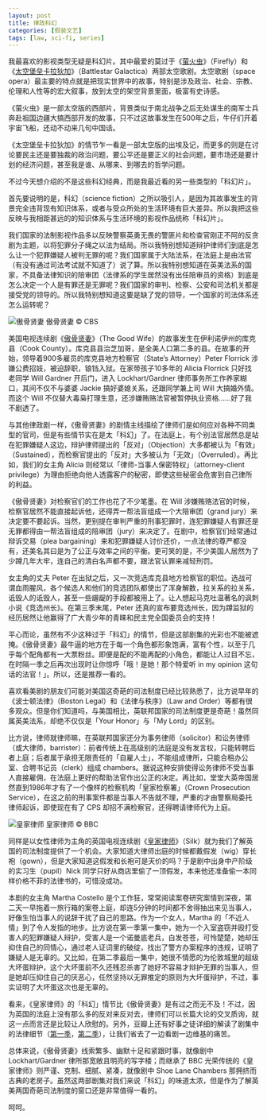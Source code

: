 ```yaml
---
layout: post
title: 律政科幻
categories: [假装文艺]
tags: [law, sci-fi, series]
---
```


我最喜欢的影视类型无疑是科幻片。其中最爱的莫过于《[萤火虫](http://movie.douban.com/subject/1462550/)》（Firefly）和《[太空堡垒卡拉狄加](http://movie.douban.com/subject/1920763/)》（Battlestar Galactica）两部太空歌剧。太空歌剧（space opera）最主要的特点就是把现实世界中的故事，特别是涉及政治、社会、宗教、伦理和人性等的宏大叙事，放到太空的架空背景里面，极富有史诗感。

《萤火虫》是一部太空版的西部片，背景类似于南北战争之后无处谋生的南军士兵奔赴祖国边疆大搞西部开发的故事，只不过这故事发生在500年之后，牛仔们开着宇宙飞船，还动不动来几句中国话。

《太空堡垒卡拉狄加》的情节乍一看是一部太空版的出埃及记，而更多的则是在讨论要民主还是要独裁的政治问题，要公平还是要正义的社会问题，要市场还是要计划的经济问题，甚至我是谁、从哪来、到哪去的哲学问题。

不过今天想介绍的不是这些科幻经典，而是我最近看的另一些类型的「科幻片」。

首先要说明的是，科幻（science fiction）之所以吸引人，是因为其故事发生的背景完全违背现有知识体系，或者与受众所处的生活环境有巨大差异。所以我把这些反映与我相距甚远的的知识体系与生活环境的影视作品统称「科幻片」。

我们国家的法制影视作品多以反映警察英勇无畏的警匪片和检查官刚正不阿的反贪剧为主题，以将犯罪分子绳之以法为结局。所以我特别想知道辩护律师们到底是怎么让一个犯罪嫌疑人被判无罪的呢？我们国家属于大陆法系，在法庭上是由法官（有没有通过司法考试就不知道了）说了算。所以我特别想知道在英美法系的国家，不具备法律知识的陪审团（法律系的学生居然没有出任陪审员的资格）到底是怎么决定一个人是有罪还是无罪呢？我们国家的审判、检察、公安和司法机关都是接受党的领导的。所以我特别想知道这要是缺了党的领导，一个国家的司法体系还怎么运转呢？

![傲骨贤妻](http://ww2.sinaimg.cn/mw1024/abb3ee10tw1e6r5jgjxj9j218g0xbn7q.jpg)
傲骨贤妻 © CBS

美国电视连续剧《[傲骨贤妻](http://movie.douban.com/subject/3754368/)》（The Good Wife）的故事发生在伊利诺伊州的库克县（Cook County）。库克县县治芝加哥，是全美人口第二多的县。在故事的开始，领导着900多雇员的库克县地方检察官（State’s Attorney）Peter Florrick 涉嫌公费招妓，被迫辞职，锒铛入狱。在家带孩子10多年的 Alicia Florrick 只好找老同学 Will Gardner 开后门，进入 Lockhart/Gardner 律师事务所工作养家糊口，其间不仅不与婆婆 Jackie 搞好婆媳关系，还跟同学兼上司 Will 大搞婚外情。而这个 Will 不仅替大毒枭打理生意，还涉嫌贿赂法官被暂停执业资格……好了我不剧透了。

与其他律政剧一样，《傲骨贤妻》的剧情主线描绘了律师们是如何应对各种不同类型的官司，但是有些情节实在是太「科幻」了。在法庭上，有个别法官居然总是站在犯罪嫌疑人这边，辩护律师提出的「反对」（Objection）大多都被认为「有效」（Sustained），而检察官提出的「反对」大多被认为「无效」（Overruled）。再比如，我们的女主角 Alicia 则经常以「律师-当事人保密特权」（attorney-client privilege）为理由拒绝向他人透露客户的秘密，即使这些秘密会危害到自己律所的利益。

《傲骨贤妻》对检察官们的工作也花了不少笔墨。在 Will 涉嫌贿赂法官的时候，检察官居然不能直接起诉他，还得弄一帮法盲组成一个大陪审团（grand jury）来决定要不要起诉。当然，更别提在审判严重的刑事犯罪时，连犯罪嫌疑人有罪还是无罪都得由一帮法盲组成的陪审团（jury）来决定了。在剧中，检察官们经常通过辩诉交易（plea bargaining）来和犯罪嫌疑人讨价还价，一点法律的尊严都没有，还美名其曰是为了公正与效率之间的平衡。更可笑的是，不少美国人居然为了少蹲几年大牢，连自己的清白名声都不要，跟法官认罪来减轻刑罚。

女主角的丈夫 Peter 在出狱之后，又一次竞选库克县地方检察官的职位。选战可谓血雨腥风，各个候选人和他们的竞选团队都使出了浑身解数，拉关系的拉关系，诋毁人的诋毁人，甚至一些龌龊的手段都被用上了。让人想起马克吐温著名的讽刺小说《竞选州长》。在第三季末尾，Peter 还真的宣布要竞选州长，因为蹲监狱的经历居然让他赢得了广大青少年的青睐和民主党全国委员会的支持！

平心而论，虽然有不少这种过于「科幻」的情节，但是这部剧集的光彩也不能被遮掩。《傲骨贤妻》最牛逼的地方在于每一个角色都形象饱满，富有个性，以至于几乎每个配角都有一大票粉丝。即便是配的不能再配的小角色，都能让人过目不忘，在时隔一季之后再次出现时让你惊呼「哦！是她！那个特爱听 in my opinion 这句话的法官！」。所以，还是推荐一看的。

喜欢看美剧的朋友们可能对美国这奇葩的司法制度已经比较熟悉了，比方说早年的《波士顿法律》（Boston Legal）和《法律与秩序》（Law and Order）等都有很多观众。但是你们知道吗，与美国相比，英联邦国家的司法制度更是奇葩！虽然同属英美法系，却绝不仅仅是「Your Honor」与「My Lord」的区别。

比方说，律师就律师嘛，在英联邦国家还分为事务律师（solicitor）和讼务律师（或大律师，barrister）：前者传统上在高级别的法庭是没有发言权，只能转聘后者上庭；后者属于承担无限责任的「自雇人士」，不能组成律所，只能合租办公室、合聘书记员（clerk）组成 chambers。据说这种安排使得讼务律师不受当事人直接雇佣，在法庭上更好的帮助法官作出公正的决定。再比如，堂堂大英帝国居然直到1986年才有了一个像样的检察机构「皇家检察署」（Crown Prosecution Service），在这之前的刑事案件都是当事人不告就不理，严重的才由警察局委托律师起诉，即使现在有了 CPS 却招不满检察官，还得聘请律师代为上庭。

![皇家律师](http://ww4.sinaimg.cn/mw1024/abb3ee10tw1e6r5jixka4j21d80z5n6a.jpg)
皇家律师 © BBC

同样是以女性律师为主角的英国电视连续剧《[皇家律师](http://movie.douban.com/subject/5919662/)》（Silk）就为我们了解英国的司法制度提供了一个机会。大家知道大律师出庭的时候都戴假发（wig）穿长袍（gown），但是大家知道这假发和长袍可是天价的吗？于是剧中出身中产阶级的实习生（pupil）Nick 同学只好从商店里偷了一顶假发，本来他还准备偷一本同样价格不菲的法律书的，可惜没成功。

本剧的女主角 Martha Costello 是个工作狂，常常阅读案卷研究案情到深夜，第二天一早拖着一旅行箱的案卷上庭，却连5分钟的时间都不舍得抽出来见当事人，好像生怕当事人的说辞干扰了自己的思路。作为一个女人，Martha 的「不近人情」到了令人发指的地步。比方说在第一季第一集中，她为一个入室盗窃并殴打受害人的犯罪嫌疑人辩护，受害人是一个诺曼底老兵，白发苍苍，可怜楚楚，她却压抑住自己的同情心，通过老人证词里的破绽，找出了警方办案程序的违规，证明了嫌疑人是无辜的。又比如，在第二季最后一集中，她很不情愿的为伦敦城里的超级大坏蛋辩护，这个大坏蛋前不久还残忍杀害了她好不容易才辩护无罪的当事人，但是她却压抑住自己的厌恶心，任然坚持以无罪推定的原则为大坏蛋辩护，不过，事实证明了大坏蛋这次也是无辜的。

看来，《皇家律师》的「科幻」情节比《傲骨贤妻》是有过之而无不及！不过，因为英国的法庭上没有那么多的反对来反对去，律师们可以长篇大论的交叉质询，就这一点而言还是比较让人欣慰的。另外，豆瓣上还有好事之徒详细的解读了剧集中的法律细节（[第一季](http://movie.douban.com/review/4837562/)，[第二季](http://movie.douban.com/review/5431865/)），让我们省去了一边看剧一边维基的痛苦。

总体来说，《傲骨贤妻》线索繁多、幽默十足和紧跟时事，就像剧中 Lockhart/Gardner 律所那宽敞且明亮的写字楼；而继承了 BBC 光荣传统的《皇家律师》则严谨、克制、细腻、紧凑，就像剧中 Shoe Lane Chambers 那拥挤而古典的老房子。虽然这两部剧集对我们来说「科幻」的味道太浓，但是作为了解英美两国奇葩司法制度的窗口还是非常值得一看的。

呵呵。
